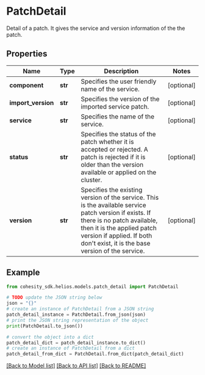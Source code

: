# PatchDetail

Detail of a patch. It gives the service and version information of the the patch.

## Properties

Name | Type | Description | Notes
------------ | ------------- | ------------- | -------------
**component** | **str** | Specifies the user friendly name of the service. | [optional] 
**import_version** | **str** | Specifies the version of the imported service patch. | [optional] 
**service** | **str** | Specifies the name of the service. | [optional] 
**status** | **str** | Specifies the status of the patch whether it is accepted or rejected. A patch is rejected if it is older than the version available or applied on the cluster. | [optional] 
**version** | **str** | Specifies the existing version of the service. This is the available service patch version if exists. If there is no patch available, then it is the applied patch version if applied. If both don&#39;t exist, it is the base version of the service. | [optional] 

## Example

```python
from cohesity_sdk.helios.models.patch_detail import PatchDetail

# TODO update the JSON string below
json = "{}"
# create an instance of PatchDetail from a JSON string
patch_detail_instance = PatchDetail.from_json(json)
# print the JSON string representation of the object
print(PatchDetail.to_json())

# convert the object into a dict
patch_detail_dict = patch_detail_instance.to_dict()
# create an instance of PatchDetail from a dict
patch_detail_from_dict = PatchDetail.from_dict(patch_detail_dict)
```
[[Back to Model list]](../README.md#documentation-for-models) [[Back to API list]](../README.md#documentation-for-api-endpoints) [[Back to README]](../README.md)


